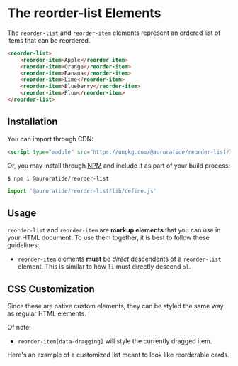 # The reorder-list Elements

<p hidden><strong><a href="https://auroratide.github.io/web-components/reorder-list">View this page with live demos!</a></strong></p>

The `reorder-list` and `reorder-item` elements represent an ordered list of items that can be reordered.

<!--DEMO
<wc-demo>
    <reorder-list>
        <reorder-item>Apple</reorder-item>
        <reorder-item>Orange</reorder-item>
        <reorder-item>Banana</reorder-item>
        <reorder-item>Lime</reorder-item>
        <reorder-item>Blueberry</reorder-item>
        <reorder-item>Plum</reorder-item>
    </reorder-list>
</wc-demo>
/DEMO-->

```html
<reorder-list>
    <reorder-item>Apple</reorder-item>
    <reorder-item>Orange</reorder-item>
    <reorder-item>Banana</reorder-item>
    <reorder-item>Lime</reorder-item>
    <reorder-item>Blueberry</reorder-item>
    <reorder-item>Plum</reorder-item>
</reorder-list>
```

## Installation

You can import through CDN:

```html
<script type="module" src="https://unpkg.com/@auroratide/reorder-list/lib/define.js"></script>
```

Or, you may install through [NPM](https://www.npmjs.com/package/@auroratide/reorder-list) and include it as part of your build process:

```
$ npm i @auroratide/reorder-list
```

```javascript
import '@auroratide/reorder-list/lib/define.js'
```

## Usage

`reorder-list` and `reorder-item` are **markup elements** that you can use in your HTML document. To use them together, it is best to follow these guidelines:

* `reorder-item` elements **must** be _direct_ descendents of a `reorder-list` element. This is similar to how `li` must directly descend `ol`.

## CSS Customization

Since these are native custom elements, they can be styled the same way as regular HTML elements.

Of note:

* `reorder-item[data-dragging]` will style the currently dragged item.

Here's an example of a customized list meant to look like reorderable cards.

<!--DEMO
<wc-demo id="fancy">
    <reorder-list>
        <reorder-item>
            <strong>Cobb Salad</strong>
            <ul>
                <li>chicken</li>
                <li>egg</li>
                <li>tomato</li>
            </ul>
        </reorder-item>
        <reorder-item>
            <strong>Fried Rice</strong>
            <ul>
                <li>rice</li>
                <li>shrimp</li>
                <li>egg</li>
            </ul>
        </reorder-item>
        <reorder-item>
            <strong>Chimichanga</strong>
            <ul>
                <li>chicken</li>
                <li>beans</li>
            </ul>
        </reorder-item>
    </reorder-list>
</wc-demo>
<style>
    #fancy reorder-list {
        list-style: none;
        background: #ddd;
        border-radius: 0.5em;
        width: min(400px, 100%);
        padding: 0.5em;
        display: flex;
        flex-direction: column;
        gap: 0.5em;
    }
    #fancy reorder-item {
        background: #fff;
        border-radius: 0.25em;
        padding: 0.5em;
        box-shadow: 0 0.1em 0.15em #0002;
    }
    #fancy ul {
        list-style: none;
        display: flex;
        flex-wrap: wrap;
        gap: 0.5em;
        padding: 0;
        margin: 0;
        font-size: 90%;
        color: #2573C1;
    }
</style>
/DEMO-->